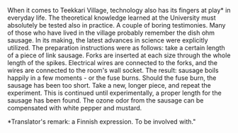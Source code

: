 
When it comes to Teekkari Village, technology also has its fingers at play\* in everyday life. The theoretical knowledge learned at the University must absolutely be tested also in practice. A couple of boring testimonies. Many of those who have lived in the village probably remember the dish ohm sausage. In its making, the latest advances in science were explicitly utilized. The preparation instructions were as follows: take a certain length of a piece of link sausage. Forks are inserted at each size through the whole length of the spikes. Electrical wires are connected to the forks, and the wires are connected to the room's wall socket. The result: sausage boils happily in a few moments - or the fuse burns. Should the fuse burn, the sausage has been too short. Take a new, longer piece, and repeat the experiment. This is continued until experimentally, a proper length for the sausage has been found. The ozone odor from the sausage can be compensated with white pepper and mustard.

\*Translator's remark: a Finnish expression. To be involved with."